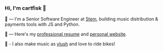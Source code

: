 ### Hi, I'm cartfisk 👋

🏢 — I'm a Senior Software Engineer at [Stem](https://stem.is), building music distribution & payments tools with JS and Python.

📄 — Here's my [professional resume](https://cartfisk.com/assets/resume.pdf) and [personal website](https://cartfisk.com).

🥰 - I also make music as [vlush](https://youwont.bet) and love to ride bikes!
